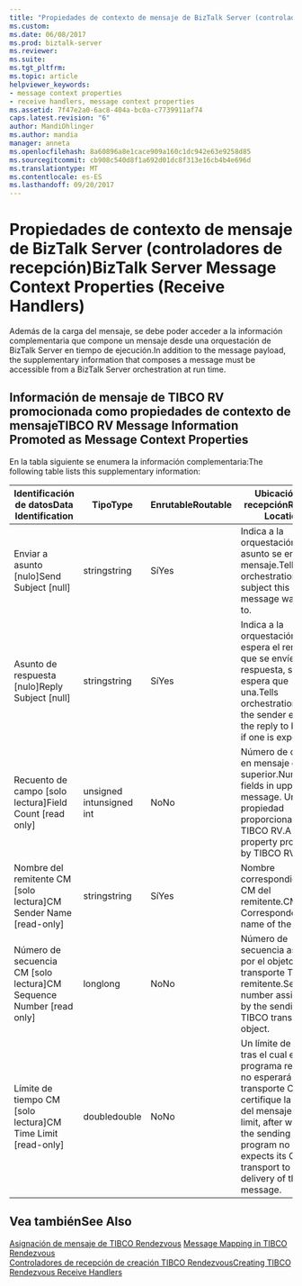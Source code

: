 ```yaml
---
title: "Propiedades de contexto de mensaje de BizTalk Server (controladores de recepción) | Documentos de Microsoft"
ms.custom: 
ms.date: 06/08/2017
ms.prod: biztalk-server
ms.reviewer: 
ms.suite: 
ms.tgt_pltfrm: 
ms.topic: article
helpviewer_keywords:
- message context properties
- receive handlers, message context properties
ms.assetid: 7f47e2a0-6ac8-404a-bc0a-c7739911af74
caps.latest.revision: "6"
author: MandiOhlinger
ms.author: mandia
manager: anneta
ms.openlocfilehash: 8a60896a8e1cace909a160c1dc942e63e9258d85
ms.sourcegitcommit: cb908c540d8f1a692d01dc8f313e16cb4b4e696d
ms.translationtype: MT
ms.contentlocale: es-ES
ms.lasthandoff: 09/20/2017
---
```

# <a name="biztalk-server-message-context-properties-receive-handlers"></a><span data-ttu-id="0f049-102">Propiedades de contexto de mensaje de BizTalk Server (controladores de recepción)</span><span class="sxs-lookup"><span data-stu-id="0f049-102">BizTalk Server Message Context Properties (Receive Handlers)</span></span>
<span data-ttu-id="0f049-103">Además de la carga del mensaje, se debe poder acceder a la información complementaria que compone un mensaje desde una orquestación de BizTalk Server en tiempo de ejecución.</span><span class="sxs-lookup"><span data-stu-id="0f049-103">In addition to the message payload, the supplementary information that composes a message must be accessible from a BizTalk Server orchestration at run time.</span></span>  
  
## <a name="tibco-rv-message-information-promoted-as-message-context-properties"></a><span data-ttu-id="0f049-104">Información de mensaje de TIBCO RV promocionada como propiedades de contexto de mensaje</span><span class="sxs-lookup"><span data-stu-id="0f049-104">TIBCO RV Message Information Promoted as Message Context Properties</span></span>  
 <span data-ttu-id="0f049-105">En la tabla siguiente se enumera la información complementaria:</span><span class="sxs-lookup"><span data-stu-id="0f049-105">The following table lists this supplementary information:</span></span>  
  
|<span data-ttu-id="0f049-106">Identificación de datos</span><span class="sxs-lookup"><span data-stu-id="0f049-106">Data Identification</span></span>|<span data-ttu-id="0f049-107">Tipo</span><span class="sxs-lookup"><span data-stu-id="0f049-107">Type</span></span>|<span data-ttu-id="0f049-108">Enrutable</span><span class="sxs-lookup"><span data-stu-id="0f049-108">Routable</span></span>|<span data-ttu-id="0f049-109">Ubicación de recepción</span><span class="sxs-lookup"><span data-stu-id="0f049-109">Receive Location</span></span>|  
|-------------------------|----------|--------------|----------------------|  
|<span data-ttu-id="0f049-110">Enviar a asunto [nulo]</span><span class="sxs-lookup"><span data-stu-id="0f049-110">Send Subject [null]</span></span>|<span data-ttu-id="0f049-111">string</span><span class="sxs-lookup"><span data-stu-id="0f049-111">string</span></span>|<span data-ttu-id="0f049-112">Sí</span><span class="sxs-lookup"><span data-stu-id="0f049-112">Yes</span></span>|<span data-ttu-id="0f049-113">Indica a la orquestación a qué asunto se envío el mensaje.</span><span class="sxs-lookup"><span data-stu-id="0f049-113">Tells orchestration which subject this message was sent to.</span></span>|  
|<span data-ttu-id="0f049-114">Asunto de respuesta [nulo]</span><span class="sxs-lookup"><span data-stu-id="0f049-114">Reply Subject [null]</span></span>|<span data-ttu-id="0f049-115">string</span><span class="sxs-lookup"><span data-stu-id="0f049-115">string</span></span>|<span data-ttu-id="0f049-116">Sí</span><span class="sxs-lookup"><span data-stu-id="0f049-116">Yes</span></span>|<span data-ttu-id="0f049-117">Indica a la orquestación dónde espera el remitente que se envíe la respuesta, si se espera que una.</span><span class="sxs-lookup"><span data-stu-id="0f049-117">Tells orchestration where the sender expects the reply to be sent, if one is expected.</span></span>|  
|<span data-ttu-id="0f049-118">Recuento de campo [solo lectura]</span><span class="sxs-lookup"><span data-stu-id="0f049-118">Field Count [read only]</span></span>|<span data-ttu-id="0f049-119">unsigned int</span><span class="sxs-lookup"><span data-stu-id="0f049-119">unsigned int</span></span>|<span data-ttu-id="0f049-120">No</span><span class="sxs-lookup"><span data-stu-id="0f049-120">No</span></span>|<span data-ttu-id="0f049-121">Número de campos en mensaje de nivel superior.</span><span class="sxs-lookup"><span data-stu-id="0f049-121">Number of fields in upper level message.</span></span> <span data-ttu-id="0f049-122">Una propiedad proporcionada por TIBCO RV.</span><span class="sxs-lookup"><span data-stu-id="0f049-122">A property provided by TIBCO RV.</span></span>|  
|<span data-ttu-id="0f049-123">Nombre del remitente CM [solo lectura]</span><span class="sxs-lookup"><span data-stu-id="0f049-123">CM Sender Name [read-only]</span></span>|<span data-ttu-id="0f049-124">string</span><span class="sxs-lookup"><span data-stu-id="0f049-124">string</span></span>|<span data-ttu-id="0f049-125">Sí</span><span class="sxs-lookup"><span data-stu-id="0f049-125">Yes</span></span>|<span data-ttu-id="0f049-126">Nombre correspondiente de CM del remitente.</span><span class="sxs-lookup"><span data-stu-id="0f049-126">CM Correspondent name of the sender.</span></span>|  
|<span data-ttu-id="0f049-127">Número de secuencia CM [solo lectura]</span><span class="sxs-lookup"><span data-stu-id="0f049-127">CM Sequence Number [read only]</span></span>|<span data-ttu-id="0f049-128">long</span><span class="sxs-lookup"><span data-stu-id="0f049-128">long</span></span>|<span data-ttu-id="0f049-129">No</span><span class="sxs-lookup"><span data-stu-id="0f049-129">No</span></span>|<span data-ttu-id="0f049-130">Número de secuencia asignado por el objeto de transporte TIBCO remitente.</span><span class="sxs-lookup"><span data-stu-id="0f049-130">Sequence number assigned by the sending TIBCO transport object.</span></span>|  
|<span data-ttu-id="0f049-131">Límite de tiempo CM [solo lectura]</span><span class="sxs-lookup"><span data-stu-id="0f049-131">CM Time Limit [read-only]</span></span>|<span data-ttu-id="0f049-132">double</span><span class="sxs-lookup"><span data-stu-id="0f049-132">double</span></span>|<span data-ttu-id="0f049-133">No</span><span class="sxs-lookup"><span data-stu-id="0f049-133">No</span></span>|<span data-ttu-id="0f049-134">Un límite de tiempo, tras el cual el programa remitente no esperará que el transporte CM certifique la entrega del mensaje.</span><span class="sxs-lookup"><span data-stu-id="0f049-134">A time limit, after which the sending program no longer expects its CM transport to certify delivery of the message.</span></span>|  
  
## <a name="see-also"></a><span data-ttu-id="0f049-135">Vea también</span><span class="sxs-lookup"><span data-stu-id="0f049-135">See Also</span></span>  
 <span data-ttu-id="0f049-136">[Asignación de mensaje de TIBCO Rendezvous](../core/message-mapping-in-tibco-rendezvous.md) </span><span class="sxs-lookup"><span data-stu-id="0f049-136">[Message Mapping in TIBCO Rendezvous](../core/message-mapping-in-tibco-rendezvous.md) </span></span>  
 [<span data-ttu-id="0f049-137">Controladores de recepción de creación TIBCO Rendezvous</span><span class="sxs-lookup"><span data-stu-id="0f049-137">Creating TIBCO Rendezvous Receive Handlers</span></span>](../core/creating-tibco-rendezvous-receive-handlers.md)